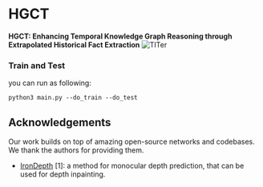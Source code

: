 # HGCT

**HGCT: Enhancing Temporal Knowledge Graph Reasoning through Extrapolated Historical Fact Extraction**
![TITer](./img/GHT.png)

### Train and Test

you can run as following:

```
python3 main.py --do_train --do_test
```

## Acknowledgements

Our work builds on top of amazing open-source networks and codebases. 
We thank the authors for providing them.

- [IronDepth](https://github.com/baegwangbin/IronDepth) [1]: a method for monocular depth prediction, that can be used for depth inpainting.

